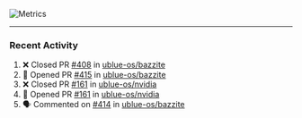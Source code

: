 ![Metrics](https://metrics.lecoq.io/KyleGospo?template=classic&base=header%2C%20activity%2C%20community%2C%20repositories%2C%20metadata&base.indepth=false&base.hireable=false&base.skip=false&config.timezone=America%2FLos_Angeles)

---
### Recent Activity
<!--START_SECTION:activity-->
1. ❌ Closed PR [#408](https://github.com/ublue-os/bazzite/pull/408) in [ublue-os/bazzite](https://github.com/ublue-os/bazzite)
2. 💪 Opened PR [#415](https://github.com/ublue-os/bazzite/pull/415) in [ublue-os/bazzite](https://github.com/ublue-os/bazzite)
3. ❌ Closed PR [#161](https://github.com/ublue-os/nvidia/pull/161) in [ublue-os/nvidia](https://github.com/ublue-os/nvidia)
4. 💪 Opened PR [#161](https://github.com/ublue-os/nvidia/pull/161) in [ublue-os/nvidia](https://github.com/ublue-os/nvidia)
5. 🗣 Commented on [#414](https://github.com/ublue-os/bazzite/issues/414#issuecomment-1751817879) in [ublue-os/bazzite](https://github.com/ublue-os/bazzite)
<!--END_SECTION:activity-->
